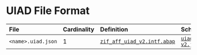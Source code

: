 # UIAD File Format

File | Cardinality | Definition | Schema | Example
:--- | :--- | :--- | :--- | :---
`<name>.uiad.json` | 1 | [`zif_aff_uiad_v2.intf.abap`](./type/zif_aff_uiad_v2.intf.abap) | [`uiad-v2.json`](./uiad-v2.json) | [`z_aff_example_uiad.uiad.json`](./examples/z_aff_example_uiad.uiad.json)

